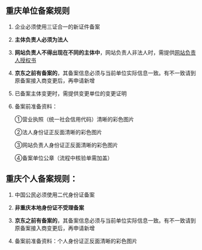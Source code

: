 ## 重庆单位备案规则

1. 企业必须使用三证合一的新证件备案

2. **主体负责人必须为法人**

3. **网站负责人不得出现在不同的主体中**，网站负责人非法人时，需提供[网站负责人授权书](https://badownload.s3.cn-north-1.jdcloud-oss.com/buchongziliao/chongqing/chongqingshouquanshu.doc)

4. **京东之前有备案的**，其备案信息必须与当前单位实际信息一致。有不一致请到原备案接入商变更后，再申请新增

5. 已备案主体变更时，需提供变更单位的变更证明

6. 备案前准备资料：

   ①营业执照（统一社会信用代码）清晰的彩色图片

   ②法人身份证正反面清晰的彩色图片

   ③网站负责人身份证正反面清晰的彩色图片

   ④备案单位公章（流程中核验单需加盖）

## 重庆个人备案规则：

1. 中国公民必须使用二代身份证备案

2. **非重庆本地身份证不受理备案** 

3. **京东之前有备案的**，其备案信息必须与当前单位实际信息一致。有不一致请到原备案接入商变更后，再申请新增

4. 备案前准备资料：个人身份证正反面清晰的彩色图片

 
